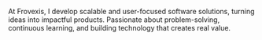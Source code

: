 At Frovexis, I develop scalable and user-focused software solutions, turning ideas into impactful products. Passionate about problem-solving, continuous learning, and building technology that creates real value.
